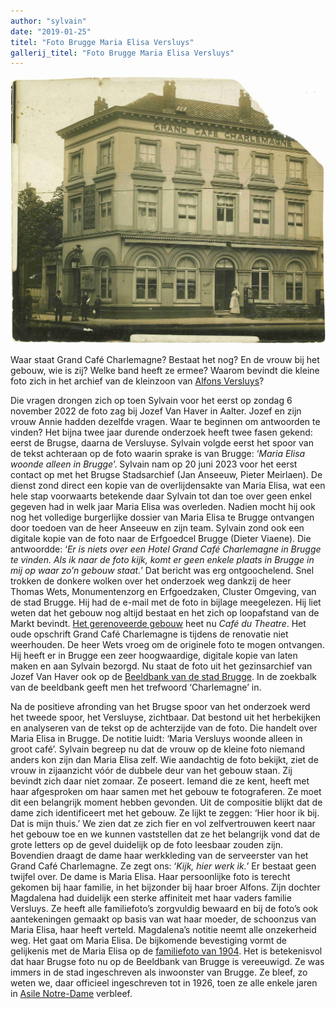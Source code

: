 ```yaml
---
author: "sylvain"
date: "2019-01-25"
titel: "Foto Brugge Maria Elisa Versluys"
gallerij_titel: "Foto Brugge Maria Elisa Versluys"
---
```

![chm](chm.jpg)

Waar staat Grand Café Charlemagne? Bestaat het nog? En de vrouw bij het gebouw, wie is zij? Welke band heeft ze ermee? Waarom bevindt die kleine foto zich in het archief van de kleinzoon van [Alfons Versluys](https://www.debleeckere.be/1878-octavia-versluys/mozaik/3-versluys)?

Die vragen drongen zich op toen Sylvain voor het eerst op zondag 6 november 2022 de foto zag bij Jozef Van Haver in Aalter. Jozef en zijn vrouw Annie hadden dezelfde vragen. Waar te beginnen om antwoorden te vinden? Het bijna twee jaar durende onderzoek heeft twee fasen gekend: eerst de Brugse, daarna de Versluyse.
Sylvain volgde eerst het spoor van de tekst achteraan op de foto waarin sprake is van Brugge: ‘_Maria Elisa woonde alleen in Brugge_’. Sylvain nam op 20 juni 2023 voor het eerst contact op met het Brugse Stadsarchief (Jan Anseeuw, Pieter Meirlaen). De dienst zond direct een kopie van de overlijdensakte van Maria Elisa, wat een hele stap voorwaarts betekende daar Sylvain tot dan toe over geen enkel gegeven had in welk jaar Maria Elisa was overleden. Nadien mocht hij ook nog het volledige burgerlijke dossier van Maria Elisa te Brugge ontvangen door toedoen van de heer Anseeuw en zijn team. Sylvain zond ook een digitale kopie van de foto naar de Erfgoedcel Brugge (Dieter Viaene). Die antwoordde: ‘_Er is niets over een Hotel Grand Café Charlemagne in Brugge te vinden. Als ik naar de foto kijk, komt er geen enkele plaats in Brugge in mij op waar zo’n gebouw staat._’ Dat bericht was erg ontgoochelend. Snel trokken de donkere wolken over het onderzoek weg dankzij de heer Thomas Wets, Monumentenzorg en Erfgoedzaken, Cluster Omgeving, van de stad Brugge. Hij had de e-mail met de foto in bijlage meegelezen. Hij liet weten dat het gebouw nog altijd bestaat en het zich op loopafstand van de Markt bevindt. [Het gerenoveerde gebouw]() heet nu _Café du Theatre_. Het oude opschrift Grand Café Charlemagne is tijdens de renovatie niet weerhouden. De heer Wets vroeg om de originele foto te mogen ontvangen. Hij heeft er in Brugge een zeer hoogwaardige, digitale kopie van laten maken en aan Sylvain bezorgd. Nu staat de foto uit het gezinsarchief van Jozef Van Haver ook op de [Beeldbank van de stad Brugge](https://zoeken.erfgoedbrugge.be/resultaten.php?nav_id=0-0). In de zoekbalk van de beeldbank geeft men het trefwoord ‘Charlemagne’ in. 

Na de positieve afronding van het Brugse spoor van het onderzoek werd het tweede spoor, het Versluyse, zichtbaar. Dat bestond uit het herbekijken en analyseren van de tekst op de achterzijde van de foto. Die handelt over Maria Elisa in Brugge. De notitie luidt: ‘Maria Versluys woonde alleen in groot café’. Sylvain begreep nu dat de vrouw op de kleine foto niemand anders kon zijn dan Maria Elisa zelf. Wie aandachtig de foto bekijkt, ziet de vrouw in zijaanzicht vóór de dubbele deur van het gebouw staan. Zij bevindt zich daar niet zomaar. Ze poseert. Iemand die ze kent, heeft met haar afgesproken om haar samen met het gebouw te fotograferen. Ze moet dit een belangrijk moment hebben gevonden. Uit de compositie blijkt dat de dame zich identificeert met het gebouw. Ze lijkt te zeggen: ‘Hier hoor ik bij. Dat is mijn thuis.’ We zien dat ze zich fier en vol zelfvertrouwen keert naar het gebouw toe en we kunnen vaststellen dat ze het belangrijk vond dat de grote letters op de gevel duidelijk op de foto leesbaar zouden zijn. Bovendien draagt de dame haar werkkleding van de serveerster van het Grand Café Charlemagne. Ze zegt ons: ‘_Kijk, hier werk ik._’ Er bestaat geen twijfel over. De dame is Maria Elisa. Haar persoonlijke foto is terecht gekomen bij haar familie, in het bijzonder bij haar broer Alfons. Zijn dochter Magdalena had duidelijk een sterke affiniteit met haar vaders familie Versluys. Ze heeft alle familiefoto’s zorgvuldig bewaard en bij de foto’s ook aantekeningen gemaakt op basis van wat haar moeder, de schoonzus van Maria Elisa, haar heeft verteld. Magdalena’s notitie neemt alle onzekerheid weg. Het gaat om Maria Elisa. De bijkomende bevestiging vormt de gelijkenis met de Maria Elisa op de [familiefoto van 1904](https://www.debleeckere.be/1878-octavia-versluys/mozaik/3-versluys). Het is betekenisvol dat haar Brugse foto nu op de Beeldbank van Brugge is vereeuwigd. Ze was immers in de stad ingeschreven als inwoonster van Brugge. Ze bleef, zo weten we, daar officieel ingeschreven tot in 1926, toen ze alle enkele jaren in [Asile Notre-Dame]() verbleef. 



